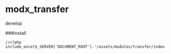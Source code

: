 modx_transfer
=============

develop

###install

    //<?php
    include_once($_SERVER['DOCUMENT_ROOT'].'/assets/modules/transfer/index.php');

